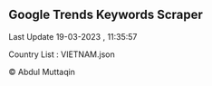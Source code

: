 

## Google Trends Keywords Scraper 
 
Last Update 19-03-2023 , 11:35:57

Country List :
VIETNAM.json



© Abdul Muttaqin 
